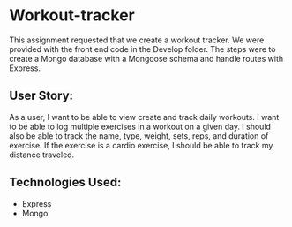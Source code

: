 
# Workout-tracker
This assignment requested that we create a workout tracker. We were provided with the front end code in the Develop folder. The steps were to create a Mongo database with a Mongoose schema and handle routes with Express.
  
## User Story:
As a user, I want to be able to view create and track daily workouts. I want to be able to log multiple exercises in a workout on a given day. I should also be able to track the name, type, weight, sets, reps, and duration of exercise. If the exercise is a cardio exercise, I should be able to track my distance traveled.

## Technologies Used:
* Express
* Mongo

